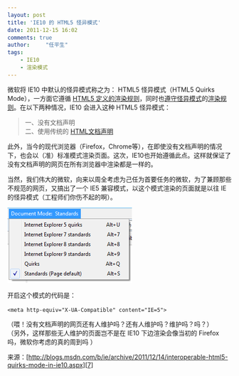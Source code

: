 ```yaml
---
layout: post
title: 'IE10 的 HTML5 怪异模式'
date: 2011-12-15 16:02
comments: true
author:     "任平生"
tags:
    - IE10
    - 渲染模式
---
```



微软将 IE10 中默认的怪异模式称之为： HTML5 怪异模式（HTML5 Quirks Mode），一方面它遵循 [HTML5 定义的渲染规则][1]，同时也[遵守][2][怪异模式][3]的[渲染][4][规则][5]。在以下两种情况，IE10 会进入这种 HTML5 怪异模式：  

> 一、没有文档声明  
> 二、使用传统的 [HTML文档声明][6]

  
此外，当今的现代浏览器（Firefox，Chrome等），在即使没有文档声明的情况下，也会以（准）标准模式渲染页面。这次，IE10也开始遵循此点。这样就保证了没有文档声明的网页在所有浏览器中渲染都是一样的。  
  
当然，我们伟大的微软，向来以周全考虑为己任为首要任务的微软，为了兼顾那些不规范的网页，又搞出了一个 IE5 兼容模式，以这个模式渲染的页面就是以往 IE 的怪异模式（工程师们你伤不起的啊）。  
  

![IE5 模式](/assets/2011/12/HTML5QuirksModeinIE10.png)

  
开启这个模式的代码是：  

`<meta http-equiv="X-UA-Compatible" content="IE=5">`

（喂！没有文档声明的网页还有人维护吗？还有人维护吗？维护吗？吗？）  
（另外，这样那些无人维护的页面岂不是在 IE10 下边渲染会像当初的 Firefox 吗，微软你考虑的真的周到吗 ）  
  
  
来源：[http://blogs.msdn.com/b/ie/archive/2011/12/14/interoperable-html5-quirks-mode-in-ie10.aspx][7]

[1]: http://blogs.msdn.com/b/ie/archive/2011/07/06/html5-parsing-in-ie10.aspx
[2]: http://dev.w3.org/html5/spec/links.html#case-sensitivity
[3]: http://dev.w3.org/html5/spec/rendering.html#flow-content-1
[4]: http://dev.w3.org/html5/spec/rendering.html#form-controls
[5]: http://dev.w3.org/html5/spec/rendering.html#images
[6]: http://dev.w3.org/html5/spec/tree-construction.html#the-initial-insertion-mode
[7]: http://blogs.msdn.com/b/ie/archive/2011/12/14/interoperable-html5-quirks-mode-in-ie10.aspx
